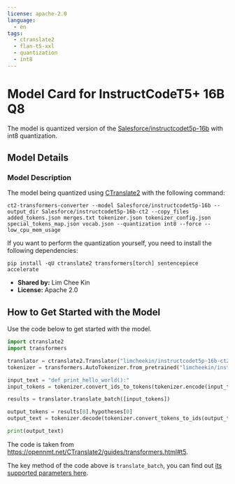 ```yaml
---
license: apache-2.0
language:
  - en
tags:
  - ctranslate2
  - flan-t5-xxl
  - quantization
  - int8
---
```


# Model Card for InstructCodeT5+ 16B Q8

The model is quantized version of the [Salesforce/instructcodet5p-16b](https://huggingface.co/Salesforce/instructcodet5p-16b) with int8 quantization.

## Model Details

### Model Description

The model being quantized using [CTranslate2](https://opennmt.net/CTranslate2/) with the following command:

```
ct2-transformers-converter --model Salesforce/instructcodet5p-16b --output_dir Salesforce/instructcodet5p-16b-ct2 --copy_files added_tokens.json merges.txt tokenizer.json tokenizer_config.json special_tokens_map.json vocab.json --quantization int8 --force --low_cpu_mem_usage
```

If you want to perform the quantization yourself, you need to install the following dependencies:

```
pip install -qU ctranslate2 transformers[torch] sentencepiece accelerate
```

- **Shared by:** Lim Chee Kin
- **License:** Apache 2.0

## How to Get Started with the Model

Use the code below to get started with the model.

```python
import ctranslate2
import transformers

translator = ctranslate2.Translator("limcheekin/instructcodet5p-16b-ct2")
tokenizer = transformers.AutoTokenizer.from_pretrained("limcheekin/instructcodet5p-16b-ct2")

input_text = "def print_hello_world():"
input_tokens = tokenizer.convert_ids_to_tokens(tokenizer.encode(input_text))

results = translator.translate_batch([input_tokens])

output_tokens = results[0].hypotheses[0]
output_text = tokenizer.decode(tokenizer.convert_tokens_to_ids(output_tokens))

print(output_text)
```

The code is taken from https://opennmt.net/CTranslate2/guides/transformers.html#t5.

The key method of the code above is `translate_batch`, you can find out [its supported parameters here](https://opennmt.net/CTranslate2/python/ctranslate2.Translator.html#ctranslate2.Translator.translate_batch).
